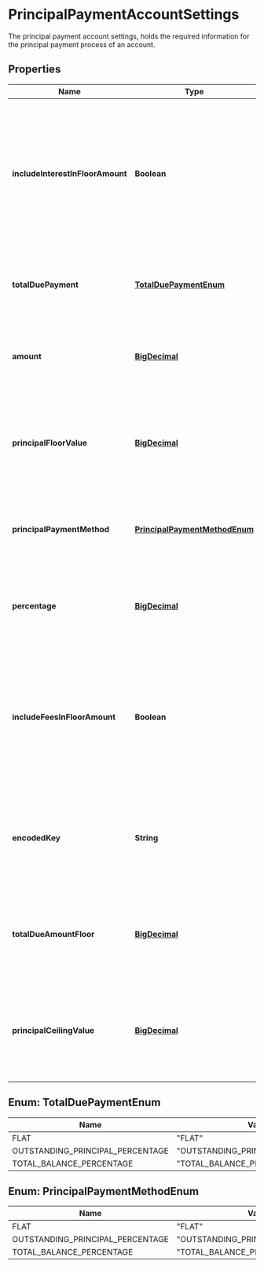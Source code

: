 

# PrincipalPaymentAccountSettings

The principal payment account settings, holds the required information for the principal payment process of an account.
## Properties

Name | Type | Description | Notes
------------ | ------------- | ------------- | -------------
**includeInterestInFloorAmount** | **Boolean** | Boolean flag, if true, the interest will be included along with the principal in the repayment floor amount, for a revolving credit account |  [optional]
**totalDuePayment** | [**TotalDuePaymentEnum**](#TotalDuePaymentEnum) | The method of total due payment for revolving credit |  [optional]
**amount** | [**BigDecimal**](BigDecimal.md) | Fixed amount for being used for the repayments principal due. |  [optional]
**principalFloorValue** | [**BigDecimal**](BigDecimal.md) | The minimum principal due amount a repayment made with this settings can have |  [optional]
**principalPaymentMethod** | [**PrincipalPaymentMethodEnum**](#PrincipalPaymentMethodEnum) | The method of principal payment for revolving credit. |  [optional]
**percentage** | [**BigDecimal**](BigDecimal.md) | Percentage of principal amount used for the repayments principal due. |  [optional]
**includeFeesInFloorAmount** | **Boolean** | Boolean flag, if true, the fees will be included along with the principal in the repayment floor amount, for a revolving credit account |  [optional]
**encodedKey** | **String** | The encoded key of the principal payment base settings, auto generated, unique. |  [optional] [readonly]
**totalDueAmountFloor** | [**BigDecimal**](BigDecimal.md) | The minimum total due amount a repayment made with this settings can have |  [optional]
**principalCeilingValue** | [**BigDecimal**](BigDecimal.md) | The maximum principal due amount a repayment made with this settings can have |  [optional]



## Enum: TotalDuePaymentEnum

Name | Value
---- | -----
FLAT | &quot;FLAT&quot;
OUTSTANDING_PRINCIPAL_PERCENTAGE | &quot;OUTSTANDING_PRINCIPAL_PERCENTAGE&quot;
TOTAL_BALANCE_PERCENTAGE | &quot;TOTAL_BALANCE_PERCENTAGE&quot;



## Enum: PrincipalPaymentMethodEnum

Name | Value
---- | -----
FLAT | &quot;FLAT&quot;
OUTSTANDING_PRINCIPAL_PERCENTAGE | &quot;OUTSTANDING_PRINCIPAL_PERCENTAGE&quot;
TOTAL_BALANCE_PERCENTAGE | &quot;TOTAL_BALANCE_PERCENTAGE&quot;



